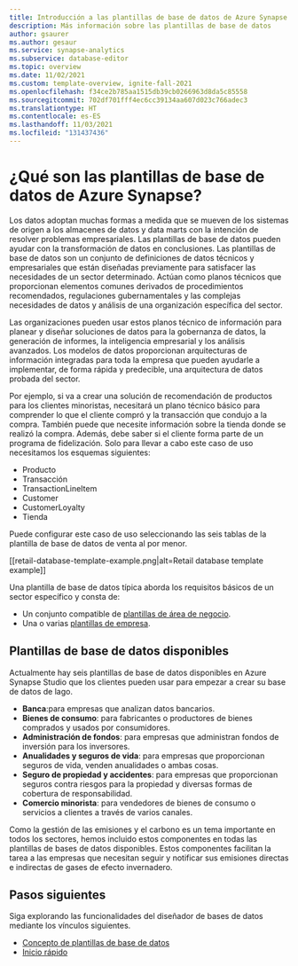 ```yaml
---
title: Introducción a las plantillas de base de datos de Azure Synapse
description: Más información sobre las plantillas de base de datos
author: gsaurer
ms.author: gesaur
ms.service: synapse-analytics
ms.subservice: database-editor
ms.topic: overview
ms.date: 11/02/2021
ms.custom: template-overview, ignite-fall-2021
ms.openlocfilehash: f34ce2b785aa1515db39cb0266963d8da5c85558
ms.sourcegitcommit: 702df701fff4ec6cc39134aa607d023c766adec3
ms.translationtype: HT
ms.contentlocale: es-ES
ms.lasthandoff: 11/03/2021
ms.locfileid: "131437436"
---
```

# <a name="what-is-azure-synapse-database-templates"></a>¿Qué son las plantillas de base de datos de Azure Synapse?

Los datos adoptan muchas formas a medida que se mueven de los sistemas de origen a los almacenes de datos y data marts con la intención de resolver problemas empresariales. Las plantillas de base de datos pueden ayudar con la transformación de datos en conclusiones. Las plantillas de base de datos son un conjunto de definiciones de datos técnicos y empresariales que están diseñadas previamente para satisfacer las necesidades de un sector determinado. Actúan como planos técnicos que proporcionan elementos comunes derivados de procedimientos recomendados, regulaciones gubernamentales y las complejas necesidades de datos y análisis de una organización específica del sector. 

Las organizaciones pueden usar estos planos técnico de información para planear y diseñar soluciones de datos para la gobernanza de datos, la generación de informes, la inteligencia empresarial y los análisis avanzados. Los modelos de datos proporcionan arquitecturas de información integradas para toda la empresa que pueden ayudarle a implementar, de forma rápida y predecible, una arquitectura de datos probada del sector. 

Por ejemplo, si va a crear una solución de recomendación de productos para los clientes minoristas, necesitará un plano técnico básico para comprender lo que el cliente compró y la transacción que condujo a la compra. También puede que necesite información sobre la tienda donde se realizó la compra. Además, debe saber si el cliente forma parte de un programa de fidelización. Solo para llevar a cabo este caso de uso necesitamos los esquemas siguientes: 

 - Producto 
 - Transacción 
 - TransactionLineItem 
 - Customer 
 - CustomerLoyalty 
 - Tienda 

Puede configurar este caso de uso seleccionando las seis tablas de la plantilla de base de datos de venta al por menor. 

[[retail-database-template-example.png|alt=Retail database template example]]

Una plantilla de base de datos típica aborda los requisitos básicos de un sector específico y consta de: 

 - Un conjunto compatible de [plantillas de área de negocio](concepts-database-templates.md#business-area-templates).
 - Una o varias [plantillas de empresa](concepts-database-templates.md#enterprise-templates).  

## <a name="available-database-templates"></a>Plantillas de base de datos disponibles 

Actualmente hay seis plantillas de base de datos disponibles en Azure Synapse Studio que los clientes pueden usar para empezar a crear su base de datos de lago. 

 - **Banca**:para empresas que analizan datos bancarios.
 - **Bienes de consumo**: para fabricantes o productores de bienes comprados y usados por consumidores.
 - **Administración de fondos**: para empresas que administran fondos de inversión para los inversores.
 - **Anualidades y seguros de vida**: para empresas que proporcionan seguros de vida, venden anualidades o ambas cosas.
 - **Seguro de propiedad y accidentes**: para empresas que proporcionan seguros contra riesgos para la propiedad y diversas formas de cobertura de responsabilidad.
 - **Comercio minorista**: para vendedores de bienes de consumo o servicios a clientes a través de varios canales.

Como la gestión de las emisiones y el carbono es un tema importante en todos los sectores, hemos incluido estos componentes en todas las plantillas de bases de datos disponibles. Estos componentes facilitan la tarea a las empresas que necesitan seguir y notificar sus emisiones directas e indirectas de gases de efecto invernadero.

## <a name="next-steps"></a>Pasos siguientes
Siga explorando las funcionalidades del diseñador de bases de datos mediante los vínculos siguientes.
- [Concepto de plantillas de base de datos](concepts-database-templates.md)
- [Inicio rápido](quick-start-create-lake-database.md)
